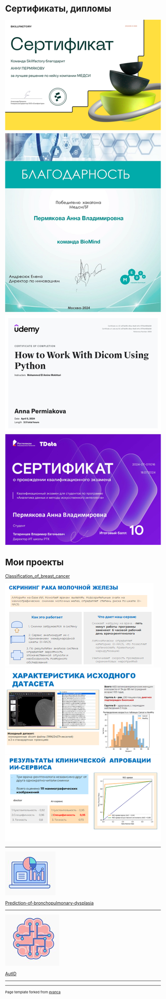 # Сертификаты, дипломы 

<div style="display: grid; grid-template-columns: repeat(auto-fill, minmax(300px, 1fr)); gap: 10px;">
  <img src="images/сертификат_х.jpg?raw=true" style="width: 100%;"/>
  <img src="images/Благодарность.jpg?raw=true" style="width: 100%;"/>
  <img src="images/серт.jpg?raw=true" style="width: 100%;"/>
  <img src="images/Пермякова Анна Владимировна_серификат РТ_page-0001.jpg?raw=true" style="width: 100%;"/>
</div>



# Мои проекты


[Classification_of_breast_cancer](https://github.com/annapermiakova/Stream-it_model_cancer_mammae/)


<img src="images/1.1.3.png?raw=true"/> 

<img src="images/1.1.5.png?raw=true"/> 

 <img src="images/1.1.4.png?raw=true"/> 
 
---
<img src="images/2.png?raw=true"/>

[Prediction-of-bronchopulmonary-dysplasia](https://github.com/annapermiakova/Prediction-of-bronchopulmonary-dysplasia/)


---
<img src="images/3.png?raw=true"/>

[AutID](https://github.com/annapermiakova/AutID/)



---




---
<p style="font-size:11px">Page template forked from <a href="https://github.com/evanca/quick-portfolio">evanca</a></p>
<!-- Remove above link if you don't want to attibute -->

